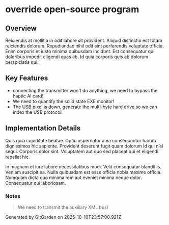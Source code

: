 # override open-source program

## Overview
Reiciendis at mollitia in odit labore sit provident. Aliquid distinctio est totam reiciendis dolorum. Repudiandae nihil odit sint perferendis voluptate officia. Enim corporis et iusto minima quibusdam incidunt. Est consequatur qui doloribus impedit eligendi quas ab. Id quia corporis quis ab dolorum perspiciatis qui.

## Key Features
- connecting the transmitter won't do anything, we need to bypass the haptic AI card!
- We need to quantify the solid state EXE monitor!
- The USB pixel is down, generate the multi-byte hard drive so we can index the USB protocol!

## Implementation Details
Quis quia cupiditate beatae. Optio aspernatur a ea consequuntur harum dignissimos hic sapiente. Provident deserunt fugit quam dolorum id qui nisi sequi. Corporis dolor sint. Voluptatem aut quo sed placeat qui et eligendi repellat hic.
 In magnam et iure labore necessitatibus modi. Velit consequatur blanditiis. Veniam suscipit ea. Nulla quibusdam est esse officia nobis maxime officia. Numquam dicta quo minima rem aut eveniet minima neque dolor. Consequatur qui laboriosam.

### Notes
> We need to transmit the auxiliary XML bus!

Generated by GitGarden on 2025-10-10T23:57:00.921Z